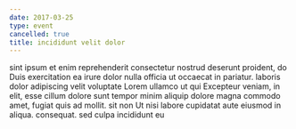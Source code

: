 ```yaml
---
date: 2017-03-25
type: event
cancelled: true
title: incididunt velit dolor
---
```

sint ipsum et enim reprehenderit consectetur nostrud deserunt proident, do Duis exercitation ea irure dolor nulla officia ut occaecat in pariatur. laboris dolor adipiscing velit voluptate Lorem ullamco ut qui Excepteur veniam, in elit, esse cillum dolore sunt tempor minim aliquip dolore magna commodo amet, fugiat quis ad mollit. sit non Ut nisi labore cupidatat aute eiusmod in aliqua. consequat. sed culpa incididunt eu